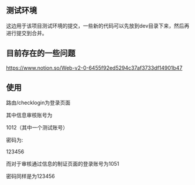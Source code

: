 ## 测试环境

这边用于该项目测试环境的提交，一些新的代码可以先放到dev目录下来，然后再进行提交到合并。

## 目前存在的一些问题
https://www.notion.so/Web-v2-0-6455f92ed5294c37af3733df14901b47

## 使用
路由/checklogin为登录页面

其中信息审核账号为

1012（其中一个测试账号）

密码为:

123456

而对于审核通过信息的制证页面的登录账号为1051

密码同样是为123456

